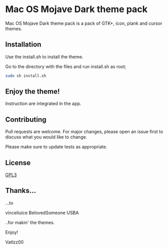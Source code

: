 # Mac OS Mojave Dark theme pack

Mac OS Mojave Dark theme pack is a pack of GTK+, icon, plank and cursor themes.
## Installation

Use the install.sh to install the theme.

Go to the directory with the files and run install.sh as root;

```bash
sudo sh install.sh
```

## Enjoy the theme!

Instruction are integrated in the app.

## Contributing
Pull requests are welcome. For major changes, please open an issue first to discuss what you would like to change.

Please make sure to update tests as appropriate.

## License
[GPL3](https://www.gnu.org/licenses/gpl-3.0.en.html)

## Thanks...

...to 

vinceliuice        BelovedSomeone        USBA

..for makin' the themes.

Enjoy!

Vatlzz00
